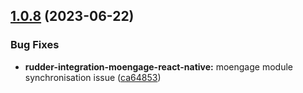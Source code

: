 ## [1.0.8](https://github.com/rudderlabs/rudder-sdk-react-native/compare/rudder-integration-moengage-react-native@1.0.7...rudder-integration-moengage-react-native@1.0.8) (2023-06-22)


### Bug Fixes

* **rudder-integration-moengage-react-native:** moengage module synchronisation issue ([ca64853](https://github.com/rudderlabs/rudder-sdk-react-native/commit/ca64853bedff42270e19d1a842d15f3b6b30102d))


